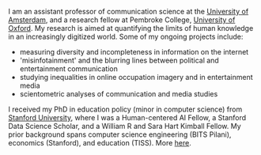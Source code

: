 I am an assistant professor of communication science at the [University of Amsterdam](https://www.uva.nl/en/profile/k/h/s.khanna/s.khanna.html), and a research fellow at Pembroke College, [University of Oxford](https://www.ox.ac.uk/). My research is aimed at quantifying the limits of human knowledge in an increasingly digitized world. Some of my ongoing projects include:

- measuring diversity and incompleteness in information on the internet
- 'misinfotainment' and the blurring lines between political and entertainment communication
- studying inequalities in online occupation imagery and in entertainment media
- scientometric analyses of communication and media studies

I received my PhD in education policy (minor in computer science) from [Stanford University](https://www.stanford.edu/), where I was a Human-centered AI Fellow, a Stanford Data Science Scholar, and a William R and Sara Hart Kimball Fellow. My prior background spans computer science engineering (BITS Pilani), economics (Stanford), and education (TISS). More
<a href="https://saurabh-khanna.github.io/assets/pdf/CV_Saurabh_Khanna.pdf" target="_blank">here</a>.
